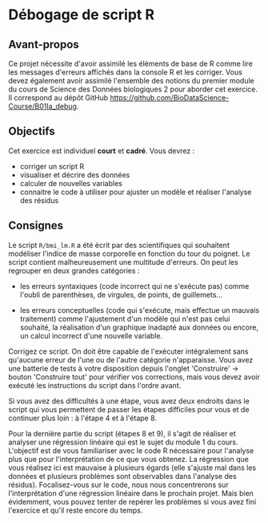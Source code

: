 # Débogage de script R

## Avant-propos

Ce projet nécessite d'avoir assimilé les éléments de base de R comme lire les messages d'erreurs affichés dans la console R et les corriger. Vous devez également avoir assimilé l'ensemble des notions du premier module du cours de Science des Données biologiques 2 pour aborder cet exercice. Il correspond au dépôt GitHub <https://github.com/BioDataScience-Course/B01Ia_debug>.

## Objectifs

Cet exercice est individuel **court** et **cadré**. Vous devrez :

-   corriger un script R
-   visualiser et décrire des données
-   calculer de nouvelles variables
-   connaitre le code à utiliser pour ajuster un modèle et réaliser l'analyse des résidus

## Consignes

Le script `R/bmi_lm.R` a été écrit par des scientifiques qui souhaitent modéliser l'indice de masse corporelle en fonction du tour du poignet. Le script contient malheureusement une multitude d'erreurs. On peut les regrouper en deux grandes catégories :

- les erreurs syntaxiques (code incorrect qui ne s'exécute pas) comme l'oubli de parenthèses, de virgules, de points, de guillemets... 

- les erreurs conceptuelles (code qui s'exécute, mais effectue un mauvais traitement) comme l'ajustement d'un modèle qui n'est pas celui souhaité, la réalisation d'un graphique inadapté aux données ou encore, un calcul incorrect d'une nouvelle variable.

Corrigez ce script. On doit être capable de l'exécuter intégralement sans qu'aucune erreur de l'une ou de l'autre catégorie n'apparaisse. Vous avez une batterie de tests à votre disposition depuis l'onglet 'Construire' -> bouton 'Construire tout' pour vérifier vos corrections, mais vous devez avoir exécuté les instructions du script dans l'ordre avant.

Si vous avez des difficultés à une étape, vous avez deux endroits dans le script qui vous permettent de passer les étapes difficiles pour vous et de continuer plus loin : à l'étape 4 et à l'étape 8. 

Pour la dernière partie du script (étapes 8 et 9), il s'agit de réaliser et analyser une régression linéaire qui est le sujet du module 1 du cours. L'objectif est de vous familiariser avec le code R nécessaire pour l'analyse plus que pour l'interprétation de ce que vous obtenez. La régression que vous réalisez ici est mauvaise à plusieurs égards (elle s'ajuste mal dans les données et plusieurs problèmes sont observables dans l'analyse des résidus). Focalisez-vous sur le code, nous nous concentrerons sur l'interprétation d'une régression linéaire dans le prochain projet. Mais bien évidemment, vous pouvez tenter de repérer les problèmes si vous avez fini l'exercice et qu'il reste encore du temps.
